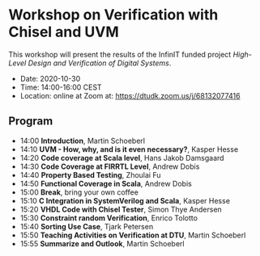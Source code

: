 # Workshop on Verification with Chisel and UVM

This workshop will present the results of the InfinIT funded project
*High-Level Design and Verification of Digital Systems*.

 * Date: 2020-10-30
 * Time: 14:00-16:00 CEST
 * Location: online at Zoom at: https://dtudk.zoom.us/j/68132077416

## Program

 * 14:00 **Introduction**, Martin Schoeberl
 * 14:10 **UVM - How, why, and is it even necessary?**, Kasper Hesse
 * 14:20 **Code coverage at Scala level**, Hans Jakob Damsgaard
 * 14:30 **Code Coverage at FIRRTL Level**, Andrew Dobis
 * 14:40 **Property Based Testing**, Zhoulai Fu
 * 14:50 **Functional Coverage in Scala**, Andrew Dobis
 * 15:00 **Break**, bring your own coffee
 * 15:10 **C Integration in SystemVerilog and Scala**, Kasper Hesse
 * 15:20 **VHDL Code with Chisel Tester**, Simon Thye Andersen
 * 15:30 **Constraint random Verification**, Enrico Tolotto
 * 15:40 **Sorting Use Case**, Tjark Petersen
 * 15:50 **Teaching Activities on Verification at DTU**, Martin Schoeberl
 * 15:55 **Summarize and Outlook**, Martin Schoeberl
 

